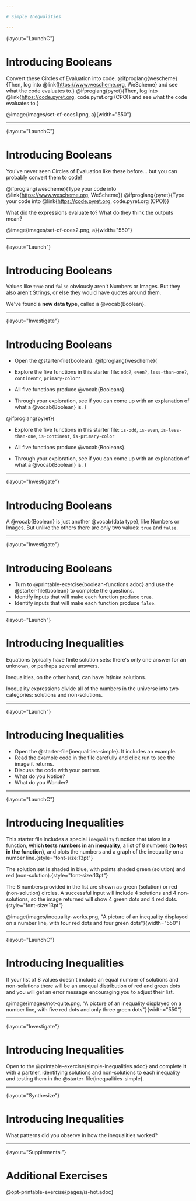 ```yaml
---

# Simple Inequalities

---
```

{layout="LaunchC"}
# Introducing Booleans 

Convert these Circles of Evaluation into code. @ifproglang{wescheme}{Then, log into @link{https://www.wescheme.org, WeScheme} and see what the code evaluates to.}
@ifproglang{pyret}{Then, log into @link{https://code.pyret.org, code.pyret.org (CPO)} and see what the code evaluates to.}

@image{images/set-of-coes1.png, a}{width="550"}


---
{layout="LaunchC"}
# Introducing Booleans 

You've never seen Circles of Evaluation like these before... but you can probably convert them to code!

@ifproglang{wescheme}{Type your code into @link{https://www.wescheme.org, WeScheme}}
@ifproglang{pyret}{Type your code into @link{https://code.pyret.org, code.pyret.org (CPO)}}

What did the expressions evaluate to? 
What do they think the outputs mean?

@image{images/set-of-coes2.png, a}{width="550"}

---
{layout="Launch"}
# Introducing Booleans 

Values like `true` and `false` obviously aren't Numbers or Images. But they also aren't Strings, or else they would have quotes around them. 

We've found a __new data type__, called a @vocab{Boolean}.

---
{layout="Investigate"}
# Introducing Booleans

* Open the @starter-file{boolean}.
@ifproglang{wescheme}{
* Explore the five functions in this starter file:  `odd?`, `even?`, `less-than-one?`, `continent?`, ``primary-color?``

* All five functions produce @vocab{Booleans}. 
* Through your exploration, see if you can come up with an explanation of what a @vocab{Boolean} is.
}

@ifproglang{pyret}{
* Explore the five functions in this starter file: `is-odd`, `is-even`, `is-less-than-one`, `is-continent`, ``is-primary-color``

* All five functions produce @vocab{Booleans}. 
* Through your exploration, see if you can come up with an explanation of what a @vocab{Boolean} is.
}

---
{layout="Investigate"}
# Introducing Booleans 

A @vocab{Boolean} is just another @vocab{data type}, like Numbers or Images. But unlike the others there are only two values: `true` and `false`.

---
{layout="Investigate"}
# Introducing Booleans 

* Turn to @printable-exercise{boolean-functions.adoc} and use the @starter-file{boolean} to complete the questions.
* Identify inputs that will make each function produce `true`.
* Identify inputs that will make each function produce `false`.

<!--
	Students will see functions on this page that they've never encountered before! But instead of answering their questions, encourage them to make a _guess_ about what they do, and then type it in to discover for themselves.
- Explicitly point out that _everything they know still works!_ They can use their reasoning about Circles of Evaluation and Contracts to figure things out.

Common Misconceptions
- Many students - especially traditionally high-achieving ones - will be very concerned about writing examples that are "wrong." The misconception here is that an expression that produces `false` is somehow _incorrect_. You can preempt this in advance, by explaining that our Boolean-producing functions _should sometimes return false_.
-->

---
{layout="Launch"}
# Introducing Inequalities

Equations typically have finite solution sets: there's only one answer for an unknown, or perhaps several answers. 

Inequalities, on the other hand, can have _infinite_ solutions.  

Inequality expressions divide all of the numbers in the universe into two categories: solutions and non-solutions.  

---
{layout="Launch"}
# Introducing Inequalities

* Open the @starter-file{inequalities-simple}.  It includes an example.  
* Read the example code in the file carefully and click run to see the image it returns.  
* Discuss the code with your partner.
* What do you Notice?
* What do you Wonder?

---
{layout="LaunchC"}
# Introducing Inequalities

This starter file includes a special `inequality` function that takes in a function, __which tests numbers in an inequality__, a list of 8 numbers __(to test in the function)__, and plots the numbers and a graph of the inequality on a number line.{style="font-size:13pt"}

The solution set is shaded in blue, with points shaded green (solution) and red (non-solution).{style="font-size:13pt"}

The 8 numbers provided in the list are shown as green (solution) or red (non-solution) circles. A successful input will include 4 solutions and 4 non-solutions, so the image returned will show 4 green dots and 4 red dots.{style="font-size:13pt"}

@image{images/inequality-works.png, "A picture of an inequality displayed on a number line, with four red dots and four green dots"}{width="550"}

---
{layout="LaunchC"}
# Introducing Inequalities

If your list of 8 values doesn't include an equal number of solutions and non-solutions there will be an unequal distribution of red and green dots and you will get an error message encouraging you to adjust their list.

@image{images/not-quite.png, "A picture of an inequality displayed on a number line, with five red dots and only three green dots"}{width="550"}

---
{layout="Investigate"}
# Introducing Inequalities

Open to the @printable-exercise{simple-inequalities.adoc} and complete it with a partner, identifying solutions and non-solutions to each inequality and testing them in the @starter-file{inequalities-simple}.

<!--
Encourage students to use negatives, positives, fractions and decimals as they generate their lists.

In order to stop seeing the examples written into the starter file code, students can comment out the example code by adding a # in front of each of the lines they want to hide.
-->

---
{layout="Synthesize"}
# Introducing Inequalities

What patterns did you observe in how the inequalities worked?

---
{layout="Supplemental"}
# Additional Exercises

@opt-printable-exercise{pages/is-hot.adoc}
